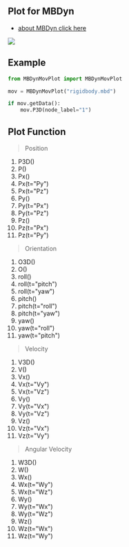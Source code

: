 Plot for MBDyn
---
* [about MBDyn click here](https://www.mbdyn.org/)

![](http://weipeng_su.gitee.io/img/30_MBDyn/ff_01.gif)

Example
---
```py
from MBDynMovPlot import MBDynMovPlot

mov = MBDynMovPlot("rigidbody.mbd")

if mov.getData():
    mov.P3D(node_label="1")
```

Plot Function
---
> Position

1. P3D()
2. P()
3. Px()
4. Px(t="Py")
5. Px(t="Pz")
6. Py()
7. Py(t="Px")
8. Py(t="Pz")
9. Pz()
10. Pz(t="Px")
11. Pz(t="Py")

> Orientation

1. O3D()
2. O()
3. roll()
4. roll(t="pitch")
5. roll(t="yaw")
6. pitch()
7. pitch(t="roll")
8. pitch(t="yaw")
9. yaw()
10. yaw(t="roll")
11. yaw(t="pitch")

> Velocity

1. V3D()
2. V()
3. Vx()
4. Vx(t="Vy")
5. Vx(t="Vz")
6. Vy()
7. Vy(t="Vx")
8. Vy(t="Vz")
9. Vz()
10. Vz(t="Vx")
11. Vz(t="Vy")

> Angular Velocity

1. W3D()
2. W()
3. Wx()
4. Wx(t="Wy")
5. Wx(t="Wz")
6. Wy()
7. Wy(t="Wx")
8. Wy(t="Wz")
9. Wz()
10. Wz(t="Wx")
11. Wz(t="Wy")
